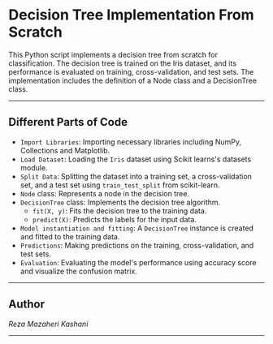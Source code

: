 # Decision Tree Implementation From Scratch

This Python script implements a decision tree from scratch for classification. The decision tree is trained on the Iris dataset, and its performance is evaluated on training, cross-validation, and test sets. The implementation includes the definition of a Node class and a DecisionTree class.

---

## Different Parts of Code

- `Import Libraries`: Importing necessary libraries including NumPy, Collections and Matplotlib.
- `Load Dataset`: Loading the `Iris` dataset using Scikit learns's datasets module.
- `Split Data`: Splitting the dataset into a training set, a cross-validation set, and a test set using `train_test_split` from scikit-learn.
- `Node` class: Represents a node in the decision tree.
- `DecisionTree` class: Implements the decision tree algorithm.
  - `fit(X, y)`: Fits the decision tree to the training data.
  - `predict(X)`: Predicts the labels for the input data.
- `Model instantiation and fitting`: A `DecisionTree` instance is created and fitted to the training data.
- `Predictions`: Making predictions on the training, cross-validation, and test sets.
- `Evaluation`: Evaluating the model's performance using accuracy score and visualize the confusion matrix.

---

## Author

*Reza Mazaheri Kashani*

---